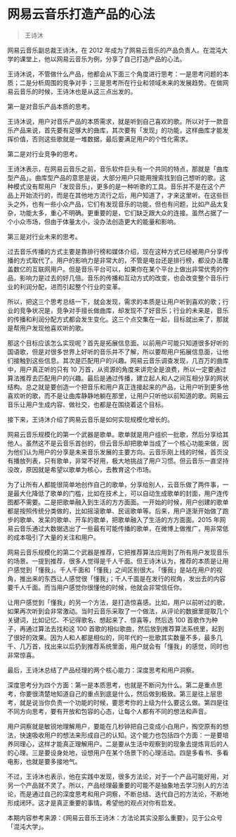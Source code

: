 # 网易云音乐打造产品的心法

> 王诗沐

网易云音乐副总裁王诗沐，在 2012 年成为了网易云音乐的产品负责人。在混沌大学的课堂上，他以网易云音乐为例，分享了自己打造产品的心法。

王诗沐说，不管做什么产品，他都会从下面三个角度进行思考：一是思考问题的本质；二是分析周围的竞争对手；三是思考所在行业和领域未来的发展趋势。在做网易云音乐的时候，王诗沐也是从这三点出发的。

第一是对音乐产品本质的思考。

王诗沐说，用户对音乐产品的本质需求，就是听到自己喜欢的歌。所以对于一款音乐产品来说，首先要有足够大的曲库，其次要有「发现」的功能，这样曲库才能发挥价值，否则这些歌就是一堆数据，最后要满足用户的个性化需求。

第二是对行业竞争的思考。

王诗沐表示，在网易云音乐之前，音乐软件巨头有一个共同的特点，那就是「曲库型产品」。曲库型产品的意思是说，大部分用户只能用搜索找到自己想听的歌。这种模式没有帮用户「发现音乐」，更多的是一种听歌的工具。音乐并不是在这个产品上开始流行的，而是在其他地方流行之后，用户知道了，才来这里听。在这些巨头之外，也有一些小众产品，它们有发现音乐的功能，但也有问题，比如产品太复杂，功能太多，重心不明确。更重要的是，它们缺乏跟大众的连接。虽然占据了一个小众市场，但由于体量太小，没办法创造更大的能量和影响。

第三是对行业未来的思考。

过去音乐传播的方式主要是靠排行榜和媒体介绍，现在这种方式已经被用户分享传播的方式取代了。用户的影响力是非常大的，不管是电台还是排行榜，都没办法覆盖数亿的互联网用户。但是音乐平台可以，如果你在某个平台上做出非常优秀的作品，影响力是过去的好几倍。音乐的传播和互动方式的改变，也会改变整个音乐行业的利润分配，进而引起整个行业的变革。

所以，把这三个思考总结一下，就会发现，需求的本质是让用户听到喜欢的歌；行业的竞争状况是，竞争对手擅长做曲库，却发现不了好音乐；行业的未来是，音乐的传播和利润分配方式都会发生变化。这三个点交集在一起，目标就出来了，那就是帮用户发现他喜欢听的歌。

那这个目标应该怎么实现呢？首先是拓展信息面。以前用户可能只知道很多好听的国语歌，但是对很多世界上好听的音乐并不了解，所以要帮用户拓展信息面，让他们接触到这些信息。其次是匹配用户的兴趣。网易云音乐调查发现，几百万的曲库中，用户真正听的只有 10 万首，从资源的角度来讲完全是浪费，所以一定要通过算法推荐去匹配用户的兴趣。最后是通过传播，建立起人和人之间互相分享的网状结构。总之就是要创造一个把音乐和用户真正连接起来的产品，让用户听到更多他喜欢听的歌，而不是让曲库静静地躺在那里，让用户只听他以前知道的歌。网易云音乐让用户生成内容、做社交，也都是在围绕着这个目标。

接下来，王诗沐介绍了网易云音乐是如何实现规模化增长的。

网易云音乐规模化的第一个武器是歌单。歌单就是用户组织一批歌，然后分享给其他人。虽然这不是云音乐首创的，但云音乐却把歌单当成了一个核心功能来做，因为他们认为用户的分享是未来音乐发展的主要方向。云音乐刚上线的时候，首页没有播放列表，只有歌单，非常不好用，极大地挑战了用户习惯。但云音乐一直坚持没改，原因就是希望以歌单为核心，去教育这个市场。

为了让所有人都能很简单地创作自己的歌单，分享给别人，云音乐做了两件事，一是最大化降低了歌单的门槛，比如在技术上，可以自动生成歌单的封面，用户连传图都不需要。二是把歌单融入到生活的方方面面。一开始的时候，用户创建的歌单都是按照传统分类做的，比如摇滚歌单、民谣歌单等。后来，用户逐渐开始做了跑步的歌单、发呆的歌单、开车的歌单，把歌单融入了生活的方方面面。2015 年网易云音乐通过大数据选出了一些最有可能传播的歌单，在微博上做推广，用非常低的成本吸引了大量的关注和用户。

网易云音乐规模化的第二个武器是推荐，它把推荐算法应用到了所有用户发现音乐的场景。一提到推荐，很多人觉得是千人千面。但王诗沐认为，推荐的本质是让用户感觉到「懂我」。千人千面和「懂我」之间区别很大。「懂我」是站在用户的视角，推出来的东西让人感觉很「懂我」；千人千面是在发行的视角，发出去的内容要千人千面。而当用户感觉你很懂他的时候，他就会非常信任你。

让用户感觉到「懂我」的另一个方法，是打造惊喜感。比如，用户以前听过的歌，如果再次听到会非常激动。当时云音乐采取了一个做法，从评论的数据里提取几个关键词，比如记忆、不记得歌名、想起来了、惊喜等，然后选 100 首歌作为种子，再通过算法去找和这 100 首歌的相似歌曲，然后放到推荐算法系统里，起到了很好的效果。因为人和人都是相似的，同年代的一批歌其实数量不多，最多几千、几万首，找出来以后扔到推荐系统里面，用户就会有「懂我」的感觉，同时也非常惊喜。

最后，王诗沐总结了产品经理的两个核心能力：深度思考和用户洞察。

深度思考分为四个方面：第一是本质思考，也就是不断问为什么。第二是重点思考，你要很清楚地知道自己的重点到底是什么，然后做到极致。第三是往上层思考，就是说当你负责一个功能的时候，要思考你的上级为什么要这么做。第四是往不同方向思考，要有开放和包容的心态，让每个人都有不同的想法和声音。

用户洞察就是敏锐地理解用户，要能在几秒钟把自己变成小白用户，掏空原有的想法，快速吸收用户的想法来形成自己的认知。这个能力也包括四个方面：一是要培养同理心，这样才能真正理解用户。二是要从生活中观察到的现象去提炼背后的人的心理。三是要设身处地，设想用户在某个场景下的心理活动。四是多看书、多看电影，也就是要多接地气。

不过，王诗沐也表示，他在实践中发现，很多方法论，对于一个产品可能好用，对另一个产品就不灵了。所以，产品经理最重要的可能不是抽象地去学习别人的方法论，而是通过自己的深度思考和用户洞察，不断总结、迭代自己的方法论，不断地形成闭环。这才是真正重要的事情。希望他的观点对你有启发。

本期内容参考来源：《网易云音乐王诗沐：方法论其实没那么重要》，见于公众号「混沌大学」。


